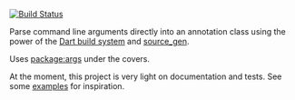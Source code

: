 [![Build Status](https://travis-ci.org/kevmoo/build_cli.svg?branch=master)](https://travis-ci.org/kevmoo/build_cli)

Parse command line arguments directly into an annotation class
using the power of the [Dart build system](https://github.com/dart-lang/build) 
and [source_gen](https://pub.dartlang.org/packages/source_gen).

Uses [package:args](https://pub.dartlang.org/packages/args) under the covers.

At the moment, this project is very light on documentation and tests.
See some
[examples](https://github.com/kevmoo/build_cli/tree/master/build_cli/test/src)
for inspiration.
